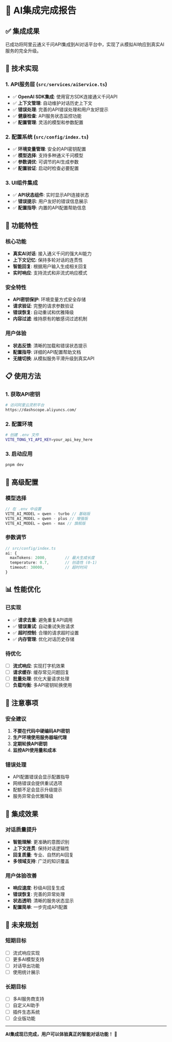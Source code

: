 # 🤖 AI集成完成报告

## ✅ 集成成果

已成功将阿里云通义千问API集成到AI对话平台中，实现了从模拟AI响应到真实AI服务的完全升级。

## 🔧 技术实现

### 1. API服务层 (`src/services/aiService.ts`)

- ✅ **OpenAI SDK集成**: 使用官方SDK连接通义千问API
- ✅ **上下文管理**: 自动维护对话历史上下文
- ✅ **错误处理**: 完善的API错误处理和用户友好提示
- ✅ **健康检查**: API服务状态监控功能
- ✅ **配置管理**: 灵活的模型和参数配置

### 2. 配置系统 (`src/config/index.ts`)

- ✅ **环境变量管理**: 安全的API密钥配置
- ✅ **模型选择**: 支持多种通义千问模型
- ✅ **参数调优**: 可调节的AI生成参数
- ✅ **配置验证**: 启动时检查必要配置

### 3. UI组件集成

- ✅ **API状态组件**: 实时显示API连接状态
- ✅ **错误提示**: 用户友好的错误信息展示
- ✅ **配置指导**: 内置的API配置帮助信息

## 🎯 功能特性

### 核心功能

- **真实AI对话**: 接入通义千问的强大AI能力
- **上下文记忆**: 保持多轮对话的连贯性
- **智能回复**: 根据用户输入生成相关回复
- **实时响应**: 支持流式和非流式响应模式

### 安全特性

- **API密钥保护**: 环境变量方式安全存储
- **请求验证**: 完整的请求参数验证
- **错误恢复**: 自动重试和优雅降级
- **内容过滤**: 维持原有的敏感词过滤机制

### 用户体验

- **状态反馈**: 清晰的加载和错误状态提示
- **配置指导**: 详细的API配置帮助文档
- **无缝切换**: 从模拟服务平滑升级到真实API

## 📋 使用方法

### 1. 获取API密钥

```bash
# 访问阿里云灵积平台
https://dashscope.aliyuncs.com/
```

### 2. 配置环境

```bash
# 创建 .env 文件
VITE_TONG_YI_API_KEY=your_api_key_here
```

### 3. 启动应用

```bash
pnpm dev
```

## 🔧 高级配置

### 模型选择

```typescript
// 在 .env 中设置
VITE_AI_MODEL = qwen - turbo // 基础版
VITE_AI_MODEL = qwen - plus // 增强版
VITE_AI_MODEL = qwen - max // 旗舰版
```

### 参数调节

```typescript
// src/config/index.ts
ai: {
  maxTokens: 2000,        // 最大生成长度
  temperature: 0.7,       // 创造性 (0-1)
  timeout: 30000,         // 超时时间
}
```

## 📊 性能优化

### 已实现

- ✅ **请求去重**: 避免重复API调用
- ✅ **错误重试**: 自动重试失败请求
- ✅ **超时控制**: 合理的请求超时设置
- ✅ **内存管理**: 优化对话历史存储

### 待优化

- [ ] **流式响应**: 实现打字机效果
- [ ] **请求缓存**: 缓存常见问题回复
- [ ] **批量处理**: 优化大量请求处理
- [ ] **负载均衡**: 多API密钥轮换使用

## 🚨 注意事项

### 安全建议

1. **不要在代码中硬编码API密钥**
2. **生产环境使用服务器端代理**
3. **定期轮换API密钥**
4. **监控API使用量和成本**

### 错误处理

- API配置错误会显示配置指导
- 网络错误会提供重试选项
- 配额不足会显示升级提示
- 服务异常会优雅降级

## 🎉 集成效果

### 对话质量提升

- **智能理解**: 更准确的意图识别
- **上下文连贯**: 保持对话逻辑性
- **回复质量**: 专业、自然的AI回复
- **多领域支持**: 广泛的知识覆盖

### 用户体验改善

- **响应速度**: 秒级AI回复生成
- **错误恢复**: 完善的异常处理
- **状态透明**: 清晰的服务状态显示
- **配置简单**: 一步完成API配置

## 🔮 未来规划

### 短期目标

- [ ] 流式响应实现
- [ ] 更多AI模型支持
- [ ] 对话导出功能
- [ ] 使用统计展示

### 长期目标

- [ ] 多AI服务商支持
- [ ] 自定义AI助手
- [ ] 插件生态系统
- [ ] 企业版功能

---

**AI集成现已完成，用户可以体验真正的智能对话功能！** 🚀
